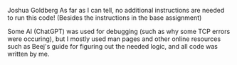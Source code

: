 Joshua Goldberg
As far as I can tell, no additional instructions are needed to run this code!
(Besides the instructions in the base assignment)

Some AI (ChatGPT) was used for debugging (such as why some TCP errors were occuring), but I mostly used man pages and other online resources such as Beej's guide
for figuring out the needed logic, and all code was written by me.